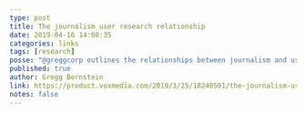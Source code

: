 ```yaml
---
type: post
title: The journalism user research relationship
date: 2019-04-16 14:08:35
categories: links
tags: [research]
posse: "@greggcorp outlines the relationships between journalism and user research."
published: true
author: Gregg Bernstein
link: https://product.voxmedia.com/2019/3/25/18240501/the-journalism-user-research-relationship
notes: false
---
```

